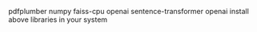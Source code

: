 pdfplumber
numpy
faiss-cpu
openai
sentence-transformer
openai
install above libraries in your system
